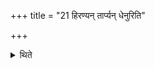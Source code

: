 +++
title = "21 हिरण्यन् तार्प्यन् धेनुरिति"

+++

<details><summary>थिते</summary>

हिरण्यं तार्प्यं धेनुरिति दक्षिणा २१
</details>
